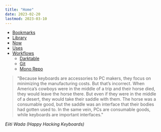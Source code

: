 ```yaml
---
title: "Home"
date: 2023-02-20
lastmod: 2023-03-10
---
```


* [Bookmarks](/pages/bookmarks)
* [Library](/pages/library)
* [Now](/pages/now)
* [Uses](/pages/uses)
* [Workflows](/pages/workflows)
  * [Darktable](/pages/darktable)
  * [Git](/pages/git)
  * [Mono Repo](/pages/mono_repo)

> "Because keyboards are accessories to PC makers, they focus on minimizing 
> the manufacturing costs. But that’s incorrect. When America’s cowboys 
> were in the middle of a trip and their horse died, they would leave 
> the horse there. But even if they were in the middle of a desert, 
> they would take their saddle with them. The horse was a consumable 
> good, but the saddle was an interface that their bodies had gotten 
> used to. In the same vein, PCs are consumable goods, while keyboards 
> are important interfaces."

_Eiiti Wada (Happy Hacking Keyboards)_
